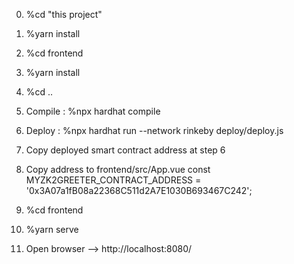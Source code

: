 0. %cd "this project"

1. %yarn install

2. %cd frontend

3. %yarn install

4. %cd ..

5. Compile : 
   %npx hardhat compile

6. Deploy :
   %npx hardhat run --network rinkeby deploy/deploy.js

7. Copy deployed smart contract address at step 6

8. Copy address to frontend/src/App.vue
  const MYZK2GREETER_CONTRACT_ADDRESS = '0x3A07a1fB08a22368C511d2A7E1030B693467C242';

9. %cd frontend

10. %yarn serve

11. Open browser --> http://localhost:8080/ 